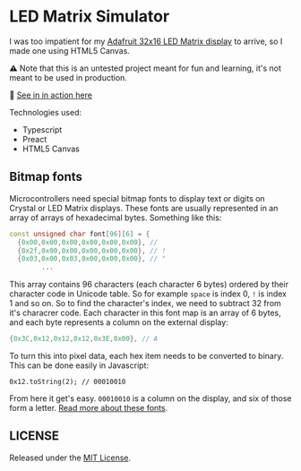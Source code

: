 LED Matrix Simulator
===

I was too impatient for my [Adafruit 32x16 LED Matrix display](https://www.adafruit.com/products/420) to arrive, so I made one using HTML5 Canvas.

:warning: Note that this is an untested project meant for fun and learning, it's not meant to be used in production. 

:round_pushpin: [See in in action here](https://sallar.github.io/led-matrix-simulator/)

Technologies used:

  - Typescript
  - Preact
  - HTML5 Canvas

## Bitmap fonts

Microcontrollers need special bitmap fonts to display text or digits on Crystal or LED Matrix displays. These fonts are usually represented in an array of arrays of hexadecimal bytes. Something like this:

``` c++
const unsigned char font[96][6] = {
  {0x00,0x00,0x00,0x00,0x00,0x00}, //  
  {0x2f,0x00,0x00,0x00,0x00,0x00}, // !
  {0x03,0x00,0x03,0x00,0x00,0x00}, // "
        ...
```

This array contains 96 characters (each character 6 bytes) ordered by their character code in Unicode table. So for example `space` is index 0, `!` is index 1 and so on. So to find the character's index, we need to subtract 32 from it's characrer code. Each character in this font map is an array of 6 bytes, and each byte represents a column on the external display:

``` c++
{0x3C,0x12,0x12,0x12,0x3E,0x00}, // A
```

To turn this into pixel data, each hex item needs to be converted to binary. This can be done easily in Javascript:

```
0x12.toString(2); // 00010010
```

From here it get's easy. `00010010` is a column on the display, and six of those form a letter. [Read more about these fonts](http://jared.geek.nz/2014/jan/custom-fonts-for-microcontrollers).

## LICENSE

Released under the [MIT License](https://sallar.mit-license.org/).
